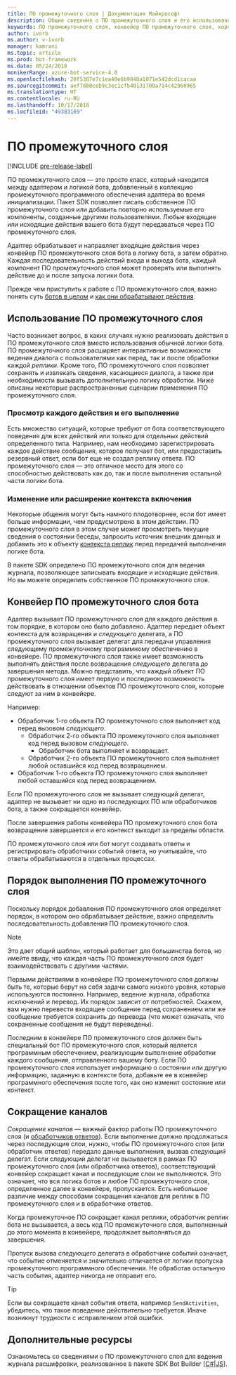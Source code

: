 ```yaml
---
title: ПО промежуточного слоя | Документация Майкрософт
description: Общие сведения о ПО промежуточного слоя и его использовании в пакете SDK бота.
keywords: ПО промежуточного слоя, конвейер ПО промежуточного слоя, короткий канал, использование ПО промежуточного слоя
author: ivorb
ms.author: v-ivorb
manager: kamrani
ms.topic: article
ms.prod: bot-framework
ms.date: 05/24/2018
monikerRange: azure-bot-service-4.0
ms.openlocfilehash: 20f5387e7c1ea40e6b9848a1071e542dcd1cacaa
ms.sourcegitcommit: aef7d80ceb9c3ec1cfb40131709a714c42960965
ms.translationtype: HT
ms.contentlocale: ru-RU
ms.lasthandoff: 10/17/2018
ms.locfileid: "49383169"
---
```

# <a name="middleware"></a>ПО промежуточного слоя

[!INCLUDE [pre-release-label](../includes/pre-release-label.md)]

ПО промежуточного слоя — это просто класс, который находится между адаптером и логикой бота, добавленный в коллекцию промежуточного программного обеспечения адаптера во время инициализации. Пакет SDK позволяет писать собственное ПО промежуточного слоя или добавить повторно используемые его компоненты, созданные другими пользователями. Любые входящие или исходящие действия вашего бота будут передаваться через ПО промежуточного слоя.

Адаптер обрабатывает и направляет входящие действия через конвейер ПО промежуточного слоя бота в логику бота, а затем обратно. Каждая последовательность действий входа и выхода бота, каждый компонент ПО промежуточного слоя может проверять или выполнять действие до и после запуска логики бота.

Прежде чем приступить к работе с ПО промежуточного слоя, важно понять суть [ботов в целом](~/v4sdk/bot-builder-basics.md) и [как они обрабатывают действия](~/v4sdk/bot-builder-basics.md#the-activity-processing-stack).

## <a name="uses-for-middleware"></a>Использование ПО промежуточного слоя
Часто возникает вопрос, в каких случаях нужно реализовать действия в ПО промежуточного слоя вместо использования обычной логики бота. ПО промежуточного слоя расширяет интерактивные возможности ведения диалога с пользователями как перед, так и после обработки каждой _реплики_. Кроме того, ПО промежуточного слоя позволяет сохранять и извлекать сведения, касающиеся диалога, а также при необходимости вызывать дополнительную логику обработки. Ниже описаны некоторые распространенные сценарии применения ПО промежуточного слоя.

### <a name="looking-at-or-acting-on-every-activity"></a>Просмотр каждого действия и его выполнение
Есть множество ситуаций, которые требуют от бота соответствующего поведения для всех действий или только для отдельных действий определенного типа. Например, нам необходимо зарегистрировать каждое действие сообщения, которое получает бот, или предоставить резервный ответ, если бот еще не создал реплику ответа. ПО промежуточного слоя — это отличное место для этого со способностью действовать как до, так и после выполнения остальной части логики бота.

### <a name="modifying-or-enhancing-the-turn-context"></a>Изменение или расширение контекста включения
Некоторые общения могут быть намного плодотворнее, если бот имеет больше информации, чем предусмотрено в этом действии. ПО промежуточного слоя в этом случае может просмотреть текущие сведения о состоянии беседы, запросить источник внешних данных и добавить это к объекту [контекста реплик](~/v4sdk/bot-builder-basics.md#defining-a-turn) перед передачей выполнения логике бота. 

В пакете SDK определено ПО промежуточного слоя для ведения журнала, позволяющее записывать входящие и исходящие действия. Но вы можете определить собственное ПО промежуточного слоя.

## <a name="the-bot-middleware-pipeline"></a>Конвейер ПО промежуточного слоя бота
Адаптер вызывает ПО промежуточного слоя для каждого действия в том порядке, в котором оно было добавлено. Адаптер передает объект контекста для возвращения и _следующего_ делегата, а ПО промежуточного слоя вызывает делегат для передачи управления следующему промежуточному программному обеспечению в конвейере. ПО промежуточного слоя также имеет возможность выполнять действия после возвращения _следующего_ делегата до завершения метода. Можно представить, что каждый объект ПО промежуточного слоя имеет первую и последнюю возможность действовать в отношении объектов ПО промежуточного слоя, которые следуют за ним в конвейере.

Например: 

- Обработчик 1-го объекта ПО промежуточного слоя выполняет код перед вызовом _следующего_.
  - Обработчик 2-го объекта ПО промежуточного слоя выполняет код перед вызовом _следующего_.
    - Обработчик бота выполняет и возвращает.
  - Обработчик 2-го объекта ПО промежуточного слоя выполняет любой оставшийся код перед возвращением.
- Обработчик 1-го объекта ПО промежуточного слоя выполняет любой оставшийся код перед возвращением.

Если ПО промежуточного слоя не вызывает следующий делегат, адаптер не вызывает ни одно из последующих ПО или обработчиков бота, а также сокращается конвейер.

После завершения работы конвейера ПО промежуточного слоя бота возвращение завершается и его контекст выходит за пределы области.

ПО промежуточного слоя или бот могут создавать ответы и регистрировать обработчики событий ответа, но учитывайте, что ответы обрабатываются в отдельных процессах.

## <a name="order-of-middleware"></a>Порядок выполнения ПО промежуточного слоя
Поскольку порядок добавления ПО промежуточного слоя определяет порядок, в котором оно обрабатывает действие, важно определить последовательность добавления ПО промежуточного слоя.

> [!NOTE]
> Это дает общий шаблон, который работает для большинства ботов, но имейте ввиду, что каждая часть ПО промежуточного слоя будет взаимодействовать с другими частями.

Первыми действиями в конвейере ПО промежуточного слоя должны быть те, которые берут на себя задачи самого низкого уровня, которые используются постоянно. Например, ведение журнала, обработка исключений и перевод. Их порядок зависит от потребностей. Скажем, вам нужно перевести входящее сообщение перед сохранением или же сообщение требуется сохранить до перевода (что может означать, что сохраненные сообщения не будут переведены).

Последним в конвейере ПО промежуточного слоя должен быть специальный бот ПО промежуточного слоя, который является программным обеспечением, реализующим выполнение обработки каждого сообщения, отправленного вашему боту. Если ПО промежуточного слоя использует информацию о состоянии или другую информацию, заданную в контексте бота, добавьте ее в конвейер программного обеспечения после того, как оно изменит состояние или контекст.

## <a name="short-circuiting"></a>Сокращение каналов
_Сокращение каналов_ — важный фактор работы ПО промежуточного слоя (и [обработчиков ответов](bot-builder-basics.md#response-event-handlers)). Если выполнение должно продолжаться через последующие слои, нужно, чтобы ПО промежуточного слоя (или обработчик ответов) передало данные выполнения, вызвав _следующий_ делегат.  Если следующий делегат не вызывается в рамках ПО промежуточного слоя (или обработчика ответов), соответствующий конвейер сокращает канал и последующие слои не выполняются. Это означает, что вся логика ботов и любое ПО промежуточного слоя, определенное далее в конвейере, пропускается. Есть небольшое различие между способами сокращения каналов для реплик в ПО промежуточного слоя и в обработчике ответов.

Когда промежуточное ПО сокращает канал реплики, обработчик реплик бота не вызывается, а весь код ПО промежуточного слоя, выполненный до этого момента в конвейере, продолжает выполняться до завершения. 

Пропуск вызова _следующего_ делегата в обработчике событий означает, что событие отменяется и значительно отличается от логики пропуска промежуточного программного обеспечения. Не обработав остальную часть события, адаптер никогда не отправит его.

> [!TIP]
> Если вы сокращаете канал события ответа, например `SendActivities`, убедитесь, что такое поведение действительно требуется. Иначе возникнут трудности с исправлением этой ошибки.

## <a name="additional-resources"></a>Дополнительные ресурсы
Ознакомьтесь со сведениями о ПО промежуточного слоя для ведения журнала расшифровки, реализованное в пакете SDK Bot Builder [[C#](https://github.com/Microsoft/botbuilder-dotnet/blob/master/libraries/Microsoft.Bot.Builder/TranscriptLoggerMiddleware.cs)|[JS](https://github.com/Microsoft/botbuilder-js/blob/master/libraries/botbuilder-core/src/transcriptLogger.ts)].
